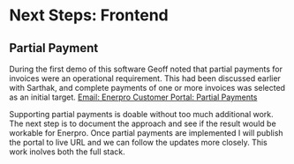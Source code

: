 # Next Steps: Frontend


## Partial Payment
During the first demo of this software Geoff noted that partial payments for invoices were an operational requirement.  This had been discussed earlier with Sarthak, and complete payments of one or more invoices was selected as an initial target.
[Email: Enerpro Customer Portal: Partial Payments]('emails/partial-payments')

Supporting partial payments is doable without too much additional work.  The next step is to document the approach and see if the result would be workable for Enerpro.  Once partial payments are implemented I will publish the portal to live URL and we can follow the updates more closely.  This work inolves both the full stack.

